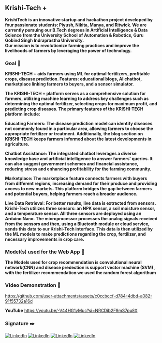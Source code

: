 ## Krishi-Tech +

**KrishiTech is an innovative startup and hackathon project developed by four passionate students: Piyush, Nikita, Manya, and Ritwick. We are currently pursuing our B.Tech degrees in Artificial Intelligence & Data Science from the University School of Automation & Robotics, Guru Gobind Singh Indraprastha University. <br>
Our mission is to revolutionize farming practices and improve the livelihoods of farmers by leveraging the power of technology.**

### Goal 🎯
**KRISHI-TECH + aids farmers using ML for optimal fertilizers, profitable crops, disease prediction. Features: educational blogs, AI chatbot, marketplace linking farmers to buyers, and a sensor simulator.**

**The KRISHI-TECH + platform serves as a comprehensive solution for farmers, utilizing machine learning to address key challenges such as determining the optimal fertilizer, selecting crops for maximum profit, and predicting crop diseases. The primary features of the KRISHI-TECH platform include:**

**Educating Farmers: The disease prediction model can identify diseases not commonly found in a particular area, allowing farmers to choose the appropriate fertilizer or treatment. Additionally, the blog section on KRISHI-TECH keeps farmers informed about the latest developments in agriculture.**

**Chatbot Assistance: The integrated chatbot leverages a diverse knowledge base and artificial intelligence to answer farmers' queries. It can also suggest government schemes and financial assistance, reducing stress and enhancing profitability for the farming community.**

**Marketplace: The marketplace feature connects farmers with buyers from different regions, increasing demand for their produce and providing access to new markets. This platform bridges the gap between farmers and potential buyers, helping farmers reach a broader audience.**

**Live Data Retrieval: For better results, live data is extracted from sensors. Krishi-Tech utilizes three sensors: an NPK sensor, a soil moisture sensor, and a temperature sensor. All three sensors are deployed using an Arduino Nano. The microprocessor processes the analog signals received from the sensors and then, using a Bluetooth module or cloud service, sends this data to our Krishi-Tech interface. This data is then utilized by the ML models to make predictions regarding the crop, fertilizer, and necessary improvements in crop care.**

### Model(s) used for the Web App 🧮
**The Models used for crop recommendation is convolutional neural network(CNN) and disease predection is support vector machine (SVM) , with the fertilizer recommendation we used the random forest algorithum** 

### Video Demonstration 🎥


https://github.com/user-attachments/assets/c0ccbccf-d784-4dbd-a082-91f55732a16d

**YouTube** https://youtu.be/-V44HG1yMuc?si=NRCDib2F9mS7pu8X


### Signature ✒️
[![LinkedIn](https://img.shields.io/badge/LinkedIn-%230077B5.svg?logo=linkedin&logoColor=white)](https://www.linkedin.com/in/piyushhh-singhh/)    [![LinkedIn](https://img.shields.io/badge/LinkedIn-%230077B5.svg?logo=linkedin&logoColor=white)](https://www.linkedin.com/in/nikita-babbar-b0291026a/)    [![LinkedIn](https://img.shields.io/badge/LinkedIn-%230077B5.svg?logo=linkedin&logoColor=white)](https://www.linkedin.com/in/ritwick-johari-a37223256/)    [![LinkedIn](https://img.shields.io/badge/LinkedIn-%230077B5.svg?logo=linkedin&logoColor=white)](https://www.linkedin.com/in/manya-joshi-ai/)
